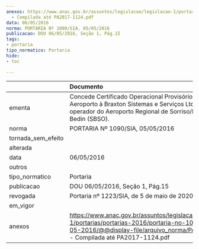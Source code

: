 ```yaml
---
anexos: https://www.anac.gov.br/assuntos/legislacao/legislacao-1/portarias/portarias-2016/portaria-no-1090-sia-05-05-2016/@@display-file/arquivo_norma/PA2016-1090
  - Compilada até PA2017-1124.pdf
data: 06/05/2016
norma: PORTARIA Nº 1090/SIA, 05/05/2016
publicacao: DOU 06/05/2016, Seção 1, Pág.15
tags:
- portaria
tipo_normatico: Portaria
hide: 
- toc 
 
---
```


|                    | Documento                                                                                                                                                                                  |
|:-------------------|:-------------------------------------------------------------------------------------------------------------------------------------------------------------------------------------------|
| ementa             | Concede Certificado Operacional Provisório de Aeroporto à Braxton Sistemas e Serviços Ltda - EPP, operador do Aeroporto Regional de Sorriso/MT - Adolino Bedin (SBSO).                     |
| norma              | PORTARIA Nº 1090/SIA, 05/05/2016                                                                                                                                                           |
| tornada_sem_efeito |                                                                                                                                                                                            |
| alterada           |                                                                                                                                                                                            |
| data               | 06/05/2016                                                                                                                                                                                 |
| outros             |                                                                                                                                                                                            |
| tipo_normatico     | Portaria                                                                                                                                                                                   |
| publicacao         | DOU 06/05/2016, Seção 1, Pág.15                                                                                                                                                            |
| revogada           | Portaria nº 1223/SIA, de 5 de maio de 2020.                                                                                                                                                |
| em_vigor           |                                                                                                                                                                                            |
| anexos             | https://www.anac.gov.br/assuntos/legislacao/legislacao-1/portarias/portarias-2016/portaria-no-1090-sia-05-05-2016/@@display-file/arquivo_norma/PA2016-1090 - Compilada até PA2017-1124.pdf |